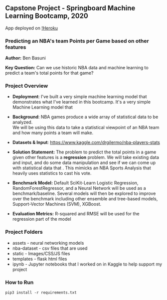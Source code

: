 ## Capstone Project - Springboard Machine Learning Bootcamp, 2020

App deployed on [!Heroku](https://springboard-nba.herokuapp.com/)

### **Predicting an NBA's team Points per Game based on other features**

**Author:** Ben Basuni

**Key Question:** Can we use historic NBA data and machine learning to predict a team's total points for that game?

### Project Overview

* **Deployment**: I've built a very simple machine learning model that demonstrates what I've learned in this bootcamp.
It's a very simple Machine Learning model that 

* **Background**: NBA games produce a wide array of statistical data to be analyzed.   
We will be using this data to take a statistical viewpoint of an NBA team and how many points a team will make.

* **Datasets & Input**:
https://www.kaggle.com/drgilermo/nba-players-stats

* **Solution Statement:**
The problem to predict the total points in a game given other features is a **regression** problem.
We will take existing data and input, and do some data manipulation and see if we can come up with statistical data that .
This mimicks an NBA Sports Analysis that heavily uses statistics to cast his vote. 

* **Benchmark Model:**
Default SciKit-Learn Logistic Regression, RandomForestRegressor, and a Neural Network will be used as a benchmark/baseline.
Several models will then be explored to improve over the benchmark including other ensemble and tree-based models, Support-Vector Machines (SVM), XGBoost.

* **Evaluation Metrics:** R-squared and RMSE will be used for the regression part of the model

### Project Folders
* assets - neural networking models
* nba-dataset - csv files that are used 
* static - Images/CSS/JS files
* templates - flask html files
* ipynb - Jupyter notebooks that I worked on in Kaggle to help support my project

### How to Run
`pip3 install -r requirements.txt`
